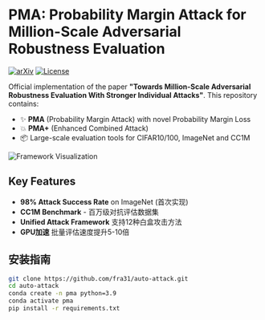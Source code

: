 # PMA: Probability Margin Attack for Million-Scale Adversarial Robustness Evaluation

[![arXiv](https://img.shields.io/badge/arXiv-2411.15210-b31b1b.svg)](https://arxiv.org/abs/2411.15210)
[![License](https://img.shields.io/badge/License-Apache%202.0-blue.svg)](https://opensource.org/licenses/Apache-2.0)

Official implementation of the paper **"Towards Million-Scale Adversarial Robustness Evaluation With Stronger Individual Attacks"**. This repository contains:

- ✨ **PMA** (Probability Margin Attack) with novel Probability Margin Loss
- 💥 **PMA+** (Enhanced Combined Attack)
- 📦 Large-scale evaluation tools for CIFAR10/100, ImageNet and CC1M

![Framework Visualization](https://raw.githubusercontent.com/fra31/auto-attack/main/assets/pma_diagram.png)

## Key Features
- **98% Attack Success Rate** on ImageNet (首次实现)
- **CC1M Benchmark** - 百万级对抗评估数据集
- **Unified Attack Framework** 支持12种白盒攻击方法
- **GPU加速** 批量评估速度提升5-10倍

## 安装指南
```bash
git clone https://github.com/fra31/auto-attack.git
cd auto-attack
conda create -n pma python=3.9
conda activate pma
pip install -r requirements.txt
